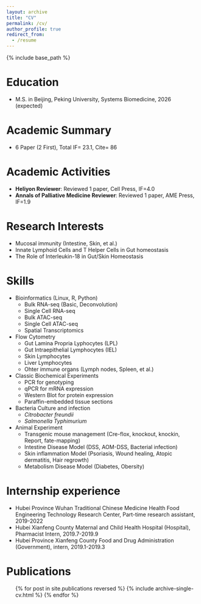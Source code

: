 ```yaml
---
layout: archive
title: "CV"
permalink: /cv/
author_profile: true
redirect_from:
  - /resume
---
```


{% include base_path %}

Education
======
* M.S. in Beijing, Peking University, Systems Biomedicine, 2026 (expected)

Academic Summary
======
* 6 Paper (2 First), Total IF= 23.1, Cite= 86

Academic Activities
======
* **Heliyon Reviewer**: Reviewed 1 paper, Cell Press, IF=4.0
* **Annals of Palliative Medicine Reviewer**: Reviewed 1 paper, AME Press, IF=1.9

Research Interests
======
* Mucosal immunity (Intestine, Skin, et al.)
* Innate Lymphoid Cells and T Helper Cells in Gut homeostasis
* The Role of Interleukin-18 in Gut/Skin Homeostasis

Skills
======
* Bioinformatics (Linux, R, Python)
  * Bulk RNA-seq (Basic, Deconvolution)
  * Single Cell RNA-seq
  * Bulk ATAC-seq
  * Single Cell ATAC-seq
  * Spatial Transcriptomics
* Flow Cytometry
  * Gut Lamina Propria Lyphocytes (LPL)
  * Gut Intraepithelial Lymphocytes (IEL)
  * Skin Lymphocytes
  * Liver Lymphocytes
  * Ohter immune organs (Lymph nodes, Spleen, et al.)
* Classic Biochemical Experiments
  * PCR for genotyping
  * qPCR for mRNA expression
  * Western Blot for protein expression
  * Paraffin-embedded tissue sections
* Bacteria Culture and infection
  * *Citrobacter freundii*
  * *Salmonella Typhimurium*
* Animal Experiment
  * Transgenic mouse management (Cre-flox, knockout, knockin, Report, fate-mapping)
  * Intestine Disease Model (DSS, AOM-DSS, Bacterial infection)
  * Skin inflammation Model (Psoriasis, Wound healing, Atopic dermatitis, Hair regrowth)
  * Metabolism Disease Model (Diabetes, Obersity)

Internship experience
======
* Hubei Province Wuhan Traditional Chinese Medicine Health Food Engineering Technology Research Center, Part-time research assistant, 2019-2022
* Hubei Xianfeng County Maternal and Child Health Hospital (Hospital), Pharmacist Intern, 2019.7-2019.9
* Hubei Province Xianfeng County Food and Drug Administration (Government), intern, 2019.1-2019.3

Publications
======
  <ul>{% for post in site.publications reversed %}
    {% include archive-single-cv.html %}
  {% endfor %}</ul>
   
